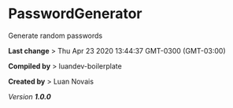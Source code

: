 # PasswordGenerator

Generate random passwords

__Last change__ > Thu Apr 23 2020 13:44:37 GMT-0300 (GMT-03:00)

__Compiled by__ > luandev-boilerplate

__Created by__ > Luan Novais

*Version __1.0.0__*
